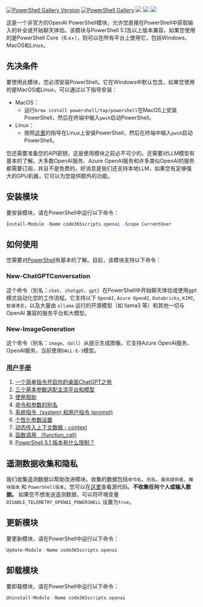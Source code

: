 [![PowerShell Gallery Version](https://img.shields.io/powershellgallery/v/code365scripts.openai?label=code365scripts.openai)](https://www.powershellgallery.com/packages/code365scripts.openai) [![PowerShell Gallery](https://img.shields.io/powershellgallery/dt/code365scripts.openai)](https://www.powershellgallery.com/packages/code365scripts.openai) [![](https://img.shields.io/badge/change-logs-blue)](CHANGELOG.md) [![](https://img.shields.io/badge/lang-English-blue)](README.md) [![](https://img.shields.io/badge/用户手册-中文-blue)](https://github.com/chenxizhang/openai-powershell/discussions/categories/use-cases-%E7%AE%80%E4%BD%93%E4%B8%AD%E6%96%87)

这是一个非官方的OpenAI PowerShell模块，允许您直接在PowerShell中获取输入的补全或开始聊天体验。该模块与PowerShell 5.1及以上版本兼容，如果您使用的是PowerShell Core（6.x+），则可以在所有平台上使用它，包括Windows、MacOS和Linux。

## 先决条件

要使用此模块，您必须安装PowerShell。它在Windows中默认包含。如果您使用的是MacOS或Linux，可以通过以下指导安装：

- MacOS：
  - 运行`brew install powershell/tap/powershell`在MacOS上安装PowerShell，然后在终端中输入`pwsh`启动PowerShell。
- Linux：
  - 按照[这里](https://learn.microsoft.com/en-us/powershell/scripting/install/installing-powershell-on-linux?view=powershell-7.3)的指导在Linux上安装PowerShell，然后在终端中输入`pwsh`启动PowerShell。

您还需要准备您的API密钥，这是使用模块之前必不可少的。还需要对LLM模型有基本的了解。大多数OpenAI服务、Azure OpenAI服务和许多类似OpenAI的服务都需要订阅，并且不是免费的。好消息是我们还支持本地LLM，如果您有足够强大的GPU机器，它可以为您提供额外的功能。

## 安装模块

要安装模块，请在PowerShell中运行以下命令：

```powershell
Install-Module -Name code365scripts.openai -Scope CurrentUser
```

## 如何使用

您需要对[PowerShell](https://learn.microsoft.com/en-us/powershell/scripting/learn/ps101/01-getting-started)有基本的了解。目前，该模块支持以下命令：

### New-ChatGPTConversation
这个命令（别名：`chat`、`chatgpt`、`gpt`）在PowerShell中开始聊天体验或使用gpt模式自动化您的工作流程。它支持以下 `OpenAI`, `Azure OpenAI`, `Databricks`, `KIMI`, `智谱清言`，以及大量由 `ollama` 运行的开源模型（如 llama3 等）和其他一切与 OpenAI 兼容的服务平台和大模型。

### New-ImageGeneration
这个命令（别名：`image`、`dall`）从提示生成图像。它支持Azure OpenAI服务、OpenAI服务，当前使用`DALL-E-3`模型。

### [用户手册](https://github.com/chenxizhang/openai-powershell/discussions/categories/use-cases-%E7%AE%80%E4%BD%93%E4%B8%AD%E6%96%87) 

1. [一个简单指令开启你的桌面ChatGPT之旅](https://github.com/chenxizhang/openai-powershell/discussions/180)
2. [三个基本参数适配主流平台和模型](https://github.com/chenxizhang/openai-powershell/discussions/181)
3. [使用帮助](https://github.com/chenxizhang/openai-powershell/discussions/183)
4. [命令和参数的别名](https://github.com/chenxizhang/openai-powershell/discussions/182)
5. [系统指令（system) 和用户指令 (prompt)](https://github.com/chenxizhang/openai-powershell/discussions/186)
6. [个性化参数设置](https://github.com/chenxizhang/openai-powershell/discussions/185)
7. [动态传入上下文数据 - context](https://github.com/chenxizhang/openai-powershell/discussions/187)
8. [函数调用 （function_call)](https://github.com/chenxizhang/openai-powershell/discussions/189)
9. [PowerShell 5.1 版本有什么限制？](https://github.com/chenxizhang/openai-powershell/discussions/179)

## 遥测数据收集和隐私

我们收集遥测数据以帮助改进模块。收集的数据包括`命令名`、`别名`、`服务提供者`、`模块版本` 和 `PowerShell版本`。您可以在[这里](https://github.com/chenxizhang/openai-powershell/blob/master/code365scripts.openai/Private/Submit-Telemetry.ps1)查看源代码。**不收集任何个人或输入数据。** 如果您不想发送遥测数据，可以将环境变量 `DISABLE_TELEMETRY_OPENAI_POWERSHELL` 设置为`true`。

## 更新模块

要更新模块，请在PowerShell中运行以下命令：

```powershell
Update-Module -Name code365scripts.openai
```

## 卸载模块

要卸载模块，请在PowerShell中运行以下命令：

```powershell
Uninstall-Module -Name code365scripts.openai
```
